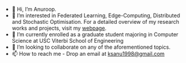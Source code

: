 - 👋 Hi, I’m Anuroop.
- 👀 I’m interested in Federated Learning, Edge-Computing, Distributed and Stochastic Optimisation. For a detailed overview of my research works and projects, visit my [webpage](https://ksanu1998.github.io).
- 🌱 I’m currently enrolled as a graduate student majoring in Computer Science at USC Viterbi School of Engineering
- 💞️ I’m looking to collaborate on any of the aforementioned topics.
- 📫 How to reach me - Drop an email at ksanu1998@gmail.com

<!---
ksanu1998/ksanu1998 is a ✨ special ✨ repository because its `README.md` (this file) appears on your GitHub profile.
You can click the Preview link to take a look at your changes.
--->
